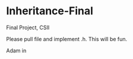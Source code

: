 # Inheritance-Final
Final Project, CSII

Please pull file and implement .h.
This will be fun.


Adam in
